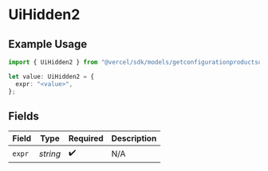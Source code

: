 # UiHidden2

## Example Usage

```typescript
import { UiHidden2 } from "@vercel/sdk/models/getconfigurationproductsop.js";

let value: UiHidden2 = {
  expr: "<value>",
};
```

## Fields

| Field              | Type               | Required           | Description        |
| ------------------ | ------------------ | ------------------ | ------------------ |
| `expr`             | *string*           | :heavy_check_mark: | N/A                |